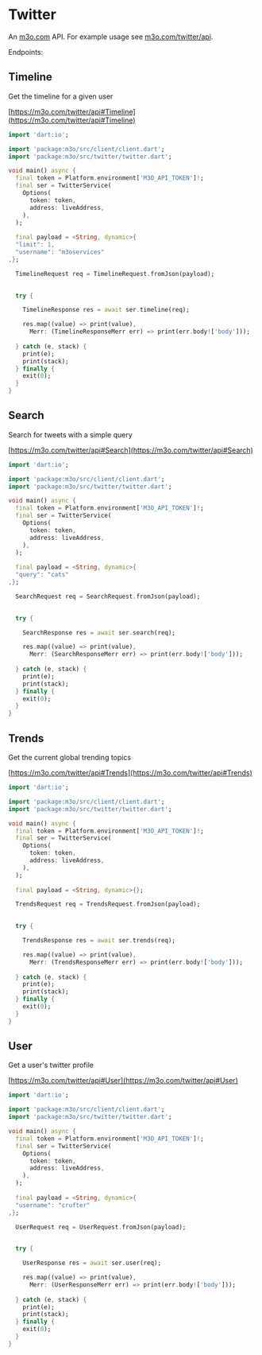# Twitter

An [m3o.com](https://m3o.com) API. For example usage see [m3o.com/twitter/api](https://m3o.com/twitter/api).

Endpoints:

## Timeline

Get the timeline for a given user


[https://m3o.com/twitter/api#Timeline](https://m3o.com/twitter/api#Timeline)

```dart
import 'dart:io';

import 'package:m3o/src/client/client.dart';
import 'package:m3o/src/twitter/twitter.dart';

void main() async {
  final token = Platform.environment['M3O_API_TOKEN']!;
  final ser = TwitterService(
    Options(
      token: token,
      address: liveAddress,
    ),
  );
 
  final payload = <String, dynamic>{
  "limit": 1,
  "username": "m3oservices"
,};

  TimelineRequest req = TimelineRequest.fromJson(payload);

  
  try {

	TimelineResponse res = await ser.timeline(req);

    res.map((value) => print(value),
	  Merr: (TimelineResponseMerr err) => print(err.body!['body']));	
  
  } catch (e, stack) {
    print(e);
	print(stack);
  } finally {
    exit(0);
  }
}
```
## Search

Search for tweets with a simple query


[https://m3o.com/twitter/api#Search](https://m3o.com/twitter/api#Search)

```dart
import 'dart:io';

import 'package:m3o/src/client/client.dart';
import 'package:m3o/src/twitter/twitter.dart';

void main() async {
  final token = Platform.environment['M3O_API_TOKEN']!;
  final ser = TwitterService(
    Options(
      token: token,
      address: liveAddress,
    ),
  );
 
  final payload = <String, dynamic>{
  "query": "cats"
,};

  SearchRequest req = SearchRequest.fromJson(payload);

  
  try {

	SearchResponse res = await ser.search(req);

    res.map((value) => print(value),
	  Merr: (SearchResponseMerr err) => print(err.body!['body']));	
  
  } catch (e, stack) {
    print(e);
	print(stack);
  } finally {
    exit(0);
  }
}
```
## Trends

Get the current global trending topics


[https://m3o.com/twitter/api#Trends](https://m3o.com/twitter/api#Trends)

```dart
import 'dart:io';

import 'package:m3o/src/client/client.dart';
import 'package:m3o/src/twitter/twitter.dart';

void main() async {
  final token = Platform.environment['M3O_API_TOKEN']!;
  final ser = TwitterService(
    Options(
      token: token,
      address: liveAddress,
    ),
  );
 
  final payload = <String, dynamic>{};

  TrendsRequest req = TrendsRequest.fromJson(payload);

  
  try {

	TrendsResponse res = await ser.trends(req);

    res.map((value) => print(value),
	  Merr: (TrendsResponseMerr err) => print(err.body!['body']));	
  
  } catch (e, stack) {
    print(e);
	print(stack);
  } finally {
    exit(0);
  }
}
```
## User

Get a user's twitter profile


[https://m3o.com/twitter/api#User](https://m3o.com/twitter/api#User)

```dart
import 'dart:io';

import 'package:m3o/src/client/client.dart';
import 'package:m3o/src/twitter/twitter.dart';

void main() async {
  final token = Platform.environment['M3O_API_TOKEN']!;
  final ser = TwitterService(
    Options(
      token: token,
      address: liveAddress,
    ),
  );
 
  final payload = <String, dynamic>{
  "username": "crufter"
,};

  UserRequest req = UserRequest.fromJson(payload);

  
  try {

	UserResponse res = await ser.user(req);

    res.map((value) => print(value),
	  Merr: (UserResponseMerr err) => print(err.body!['body']));	
  
  } catch (e, stack) {
    print(e);
	print(stack);
  } finally {
    exit(0);
  }
}
```
